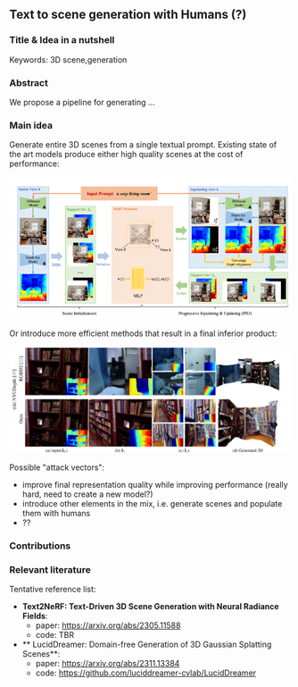 ## Text to scene generation with Humans (?)

### Title & Idea in a nutshell

Keywords: 3D scene,generation
### Abstract

We propose a pipeline for generating ...
### Main idea

Generate entire 3D scenes from a single textual prompt. Existing state of the art models produce either high quality scenes at the cost of performance:

![](../../../static/IDEAS/id2_1.png)

Or introduce more efficient methods that result in a final inferior product:

![](../../../static/IDEAS/id2_2.png)

Possible "attack vectors":
- improve final representation quality while improving performance (really hard, need to create a new model?)
- introduce other elements in the mix, i.e. generate scenes and populate them with humans
- ??
### Contributions
### Relevant literature

Tentative reference list:
- **Text2NeRF: Text-Driven 3D Scene Generation with Neural Radiance Fields**:
	- paper: https://arxiv.org/abs/2305.11588
	- code: TBR
- ** LucidDreamer: Domain-free Generation of 3D Gaussian Splatting Scenes**:
	- paper: https://arxiv.org/abs/2311.13384
	- code: https://github.com/luciddreamer-cvlab/LucidDreamer